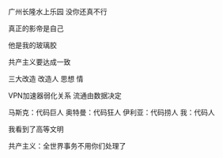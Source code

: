 广州长隆水上乐园 没你还真不行

真正的影帝是自己

他是我的玻璃胶

共产主义要达成一致

三大改造 改造人 思想 情

VPN加速器弱化关系 流通由数据决定

马斯克：代码巨人 奥特曼：代码狂人 伊利亚：代码捞人 我：代码人

我看到了高等文明

共产主义：全世界事务不用你们处理了